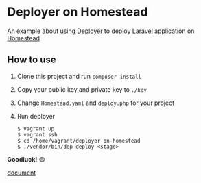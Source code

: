 Deployer on Homestead
====

An example about using [Deployer][] to deploy [Laravel][] application on [Homestead][]

How to use
---

1. Clone this project and run `composer install`
2. Copy your public key and private key to `./key`
3. Change `Homestead.yaml` and `deploy.php` for your project
4. Run deployer

   ```
   $ vagrant up
   $ vagrant ssh
   $ cd /home/vagrant/deployer-on-homestead
   $ ./vendor/bin/dep deploy <stage>
   ```

**Goodluck!** :smile:

[document][]


[Homestead]: https://laravel.com/docs/5.2/homestead
[Laravel]:   https://laravel.com/
[Deployer]:  http://deployer.org/
[document]:  https://github.com/oanhnn/deployer-example/blob/master/docs/run-deployer-on-homestead.md